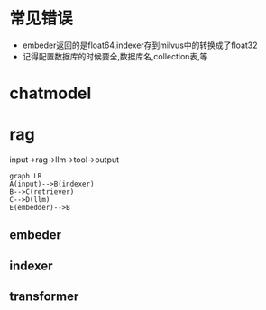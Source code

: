 # 常见错误
- embeder返回的是float64,indexer存到milvus中的转换成了float32
- 记得配置数据库的时候要全,数据库名,collection表,等

# chatmodel

# rag

input->rag->llm->tool->output

```mermaid
graph LR
A(input)-->B(indexer)
B-->C(retriever)
C-->D(llm)
E(embedder)-->B
```

## embeder

## indexer


## transformer